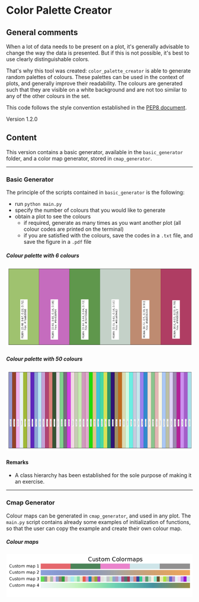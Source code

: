 # Color Palette Creator

## General comments

When a lot of data needs to be present on a plot, it's generally advisable to 
change the way the data is presented. But if this is not possible, 
it's best to use clearly distinguishable colors. 

That's why this tool was created: `color_palette_creator` is able to generate random palettes of colours. 
These palettes can be used in the context of plots, and generally improve their readability.
The colours are generated such that they are visible on a white background 
and are not too similar to any of the other colours in the set.

This code follows the style convention established in the [PEP8 document](https://peps.python.org/pep-0008/).

Version 1.2.0

## Content

This version contains a basic generator, available in the `basic_generator` folder, and a 
color map generator, stored in `cmap_generator`.

-----

### Basic Generator

The principle of the scripts contained in `basic_generator` is the following: 
* run `python main.py`
* specify the number of colours that you would like to generate
* obtain a plot to see the colours
	* if required, generate as many times as you want another plot (all colour codes are printed on the terminal)
	* if you are satisfied with the colours, save the codes in a `.txt` file, and save the figure in a `.pdf` file

##### Colour palette with 6 colours

![colour palette 1](basic_generator/figures/color_palette_6.png)  

##### Colour palette with 50 colours

![colour palette 2](basic_generator/figures/color_palette_50.png)   


#### Remarks

* A class hierarchy has been established for the sole purpose of making it an exercise. 

-----

### Cmap Generator

Colour maps can be generated in `cmap_generator`, and used in any plot. 
The `main.py` script contains already some examples of initialization of functions, so that
the user can copy the example and create their own colour map. 

##### Colour maps

![colour maps](cmap_generator/figures/custom_colormaps.png)  


